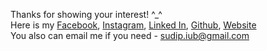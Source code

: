Thanks for showing your interest! ^_^ <br>
Here is my <a href="https://www.facebook.com/iamsudiptasahadip">Facebook</a>,
<a href="https://www.instagram.com/iamsudiptasahadip/">Instagram</a>,
<a href="https://www.linkedin.com/in/iamsudiptasahadip/">Linked In</a>,
<a href="https://github.com/iamsudiptasahadip">Github</a>, 
<a href="https://sites.google.com/view/sudiptasahadip/home">Website</a> <br>
You also can email me if you need - sudip.iub@gmail.com
